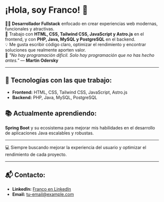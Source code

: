 # ¡Hola, soy Franco! 👋

👨‍💻 **Desarrollador Fullstack** enfocado en crear experiencias web modernas, funcionales y atractivas.  
🚀 Trabajo con **HTML, CSS, Tailwind CSS, JavaScript y Astro.js** en el frontend, y con **PHP, Java, MySQL y PostgreSQL** en el backend.  
💡 Me gusta escribir código claro, optimizar el rendimiento y encontrar soluciones que realmente aporten valor.  
🧠 *"No hay programación difícil. Solo hay programación que no has hecho antes."* — **Martin Odersky**

---

## 🚀 Tecnologías con las que trabajo:

- **Frontend:** HTML, CSS, Tailwind CSS, JavaScript, Astro.js
- **Backend:** PHP, Java, MySQL, PostgreSQL

 ## 📚 Actualmente aprendiendo:

**Spring Boot** y su ecosistema para mejorar mis habilidades en el desarrollo de aplicaciones Java escalables y robustas.

---

💻 Siempre buscando mejorar la experiencia del usuario y optimizar el rendimiento de cada proyecto.

---

## 📬 **Contacto:**

- **LinkedIn:** [Franco en LinkedIn](https://www.linkedin.com/in/franco-leguiza-776a4223a/)
- **Email:** [tu-email@example.com](mailto:francoleguiza002@gmail.com)


